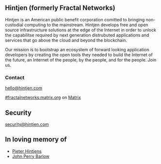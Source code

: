 ## Hintjen (formerly Fractal Networks)

Hintjen is an American public benefit corporation comitted to bringing non-custodial computing to the mainstream. Hintjen develops free and open source infrastructure solutions at the edge of the Internet in order to unlock the capabilitse required by next generation distrubuted applications and services that go above the cloud and beyond the blockchain.

Our mission is to bootstrap an ecosystem of forward looking application developers by creating the open tools they needed to build the Internet of the future, an Internet of the people, by the people, and for the people. Join us.


### Contact
hello@hintjen.com

[#fractalnetworks:matrix.org](https://matrix.to/#/#fractalnetworks:matrix.org) on [Matrix](https://matrix.org)

## Security
security@hintjen.com

## In loving memory of 
- [Pieter Hintjens](https://youtu.be/36bKE_JsHZs?si=sUybJMKLhFZADCUC&t=129) 
- [John Perry Barlow](https://youtu.be/4XCg3j9jY6A?si=MVMqvmdh6nnqZ-ji&t=56)
